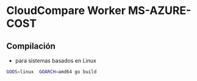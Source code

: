 # CloudCompare Worker MS-AZURE-COST

## Compilación

* para sistemas basados en Linux

````bash
GOOS=linux  GOARCH=amd64 go build 
````
